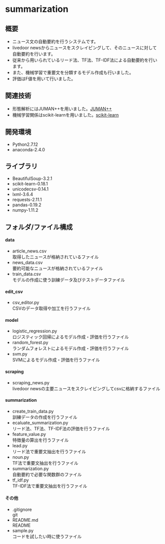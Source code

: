 # summarization

## 概要
* ニュース文の自動要約を行うシステムです。
* livedoor newsからニュースをスクレイピングして、そのニュースに対して自動要約を行います。
* 従来から用いられているリード法、TF法、TF-IDF法による自動要約を行います。
* また、機械学習で重要文を分類するモデル作成も行いました。
* 評価はF値を用いて行いました。  

## 関連技術
* 形態解析にはJUMAN++を用いました。[JUMAN++](http://nlp.ist.i.kyoto-u.ac.jp/index.php?JUMAN++)
* 機械学習関係はscikit-learnを用いました。[scikit-learn](http://scikit-learn.org/stable/)

## 開発環境
* Python2.7.12
* anaconda-2.4.0

## ライブラリ 
* BeautifulSoup-3.2.1
* scikit-learn-0.18.1  
* unicodecsv-0.14.1
* lxml-3.6.4
* requests-2.11.1
* pandas-0.19.2
* numpy-1.11.2

## フォルダ/ファイル構成
#### data
* article_news.csv<br>取得したニュースが格納されているファイル
* news_data.csv<br>要約可能なニュースが格納されているファイル
* train_data.csv<br>モデルの作成に使う訓練データ及びテストデータファイル

#### edit_csv
* csv_editor.py<br>CSVのデータ取得や加工を行うファイル

#### model  
* logistic_regression.py<br>ロジスティック回帰によるモデル作成・評価を行うファイル
* random_forest.py<br>ランダムフォレストによるモデル作成・評価を行うファイル
* svm.py<br>SVMによるモデル作成・評価を行うファイル

#### scraping
* scraping_news.py<br>livedoor newsの主要ニュースをスクレイピングしてcsvに格納するファイル

#### summarization
* create_train_data.py<br>訓練データの作成を行うファイル
* ecaluate_summarization.py<br>リード法、TF法、TF-IDF法の評価を行うファイル
* feature_value.py<br>特徴量の算出を行うファイル
* lead.py<br>リード法で重要文抽出を行うファイル
* noun.py<br>TF法で重要文抽出を行うファイル
* summarization.py<br>自動要約で必要な関数群のファイル
* tf_idf.py<br>TF-IDF法で重要文抽出を行うファイル

#### その他
* .gitignore<br>git
* README.md<br>README
* sample.py<br>コードを試したい時に使うファイル

